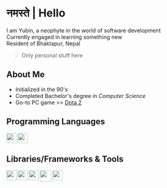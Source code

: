 # **नमस्ते | Hello**  

I am Yubin, a neophyte in the world of software development  
Currently engaged in learning something new  
Resident of Bhaktapur, Nepal  

> Only personal stuff here

## About Me  
- Initialized in the 90's
- Completed Bachelor's degree in *Computer Science*
- Go-to PC game >> [Dota 2](https://www.dota2.com/home)  

## Programming Languages  

[<img align="left" width="26px" src="https://cdn.jsdelivr.net/gh/devicons/devicon/icons/javascript/javascript-original.svg" decoding="async" loading="lazy" />](https://developer.mozilla.org/en-US/docs/Web/JavaScript)
[<img width="26px" src="https://cdn.jsdelivr.net/gh/devicons/devicon/icons/typescript/typescript-original.svg" decoding="async" loading="lazy" />](https://www.typescriptlang.org/)  

## Libraries/Frameworks & Tools  

[<img align="left" width="26px" src="https://cdn.jsdelivr.net/gh/devicons/devicon/icons/react/react-original.svg" decoding="async" loading="lazy" />](https://reactnative.dev/)
[<img align="left" width="26px" src="https://cdn.jsdelivr.net/gh/devicons/devicon/icons/redux/redux-original.svg" decoding="async" loading="lazy" />](https://redux-toolkit.js.org/)
[<img align="left" width="26px" src="https://cdn.jsdelivr.net/gh/devicons/devicon/icons/nodejs/nodejs-original.svg" decoding="async" loading="lazy" />](https://nodejs.org/en)
[<img align="left" width="30px" src="https://cdn.jsdelivr.net/gh/devicons/devicon/icons/amazonwebservices/amazonwebservices-plain-wordmark.svg" decoding="async" loading="lazy" />](https://aws.amazon.com/about-aws/)
[<img width="26px" src="https://cdn.jsdelivr.net/gh/devicons/devicon/icons/firebase/firebase-original.svg" decoding="async" loading="lazy" />](https://firebase.google.com/)  
